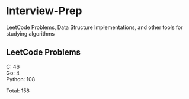 # Interview-Prep
LeetCode Problems, Data Structure Implementations, and other tools for studying algorithms

## LeetCode Problems
C:      46<br/>
Go:     4<br/>
Python: 108<br/>

Total:  158
